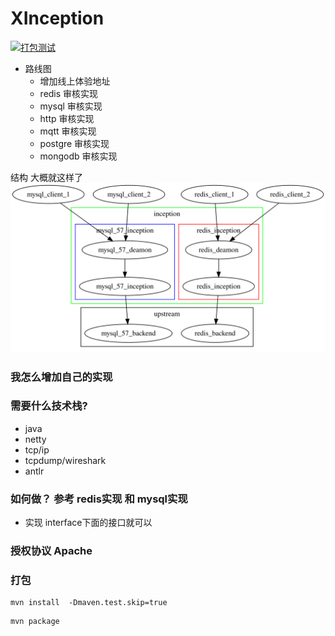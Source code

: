 # XInception

[![打包测试](https://github.com/XInception/XInception/actions/workflows/maven.yml/badge.svg)](https://github.com/XInception/XInception/actions/workflows/maven.yml)
- 路线图
  - 增加线上体验地址
  - redis 审核实现
  - mysql 审核实现
  - http  审核实现
  - mqtt  审核实现
  - postgre  审核实现
  - mongodb  审核实现
  
结构 大概就这样了
![结构](./doc/img.svg)

### 我怎么增加自己的实现

### 需要什么技术栈?

- java
- netty
- tcp/ip
- tcpdump/wireshark
- antlr

### 如何做？ 参考 redis实现 和 mysql实现

- 实现 interface下面的接口就可以

### 授权协议 Apache


### 打包 

```
mvn install  -Dmaven.test.skip=true
```

```
mvn package
```